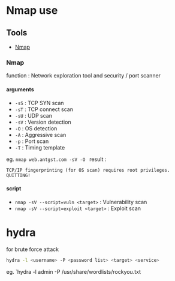 # Nmap use

## Tools

- [Nmap](https://nmap.org/)

### Nmap

function : Network exploration tool and security / port scanner

#### arguments

- `-sS` : TCP SYN scan
- `-sT` : TCP connect scan
- `-sU` : UDP scan
- `-sV` : Version detection
- `-O` : OS detection
- `-A` : Aggressive scan
- `-p` : Port scan
- `-T` : Timing template

eg. `nmap web.antgst.com -sV -O ` result : 

``` plaintext
TCP/IP fingerprinting (for OS scan) requires root privileges.
QUITTING!
```

#### script

- `nmap -sV --script=vuln <target>` : Vulnerability scan
- `nmap -sV --script=exploit <target>` : Exploit scan

# hydra

for brute force attack

``` bash
hydra -l <username> -P <password list> <target> <service>
```

eg. `hydra -l admin -P /usr/share/wordlists/rockyou.txt